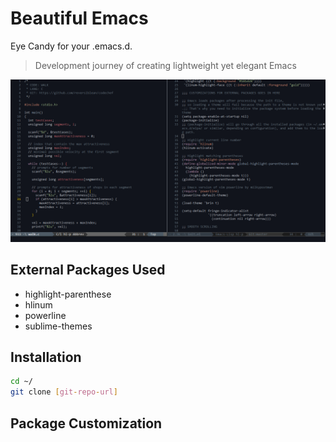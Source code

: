 Beautiful Emacs
=========

Eye Candy for your .emacs.d.

> Development journey of creating lightweight yet elegant Emacs

![Beautiful Emacs](./beautiful-emacs.PNG?raw=true)

External Packages Used
------
  - highlight-parenthese
  - hlinum
  - powerline
  - sublime-themes

Installation
----
```sh
cd ~/
git clone [git-repo-url]
```
Package Customization
-----


